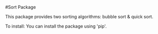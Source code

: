 #Sort Package

This package provides two sorting algorithms: bubble sort & quick sort. 

To install: 
You can install the package using 'pip'.